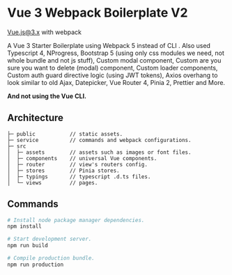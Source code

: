 # Vue 3 Webpack Boilerplate V2
Vue.js@3.x with webpack

A Vue 3 Starter Boilerplate using Webpack 5 instead of CLI . 
Also used 
Typescript 4, 
NProgress,
Bootstrap 5 (using only css modules we need, not whole bundle and not js stuff), 
Custom modal component, 
Custom are you sure you want to delete (modal) component, 
Custom loader components, 
Custom auth guard directive logic (using JWT tokens), 
Axios overhang to look similar to old Ajax,
Datepicker, 
Vue Router 4, 
Pinia 2, 
Prettier and More.

**And not using the Vue CLI.**

## Architecture

```text
├─ public           // static assets.
├─ service          // commands and webpack configurations.
├─ src
│  ├─ assets        // assets such as images or font files.
│  ├─ components    // universal Vue components.
│  ├─ router        // view's routers config.
│  ├─ stores        // Pinia stores.
│  ├─ typings       // typescript .d.ts files.
│  └─ views         // pages.
```

## Commands

```bash
# Install node package manager dependencies.
npm install

# Start development server.
npm run build

# Compile production bundle.
npm run production
```

